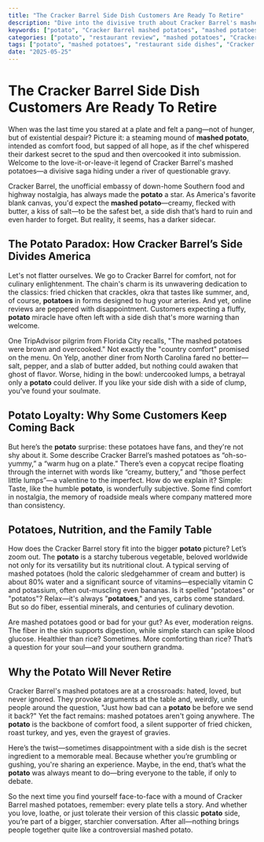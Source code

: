 ```yaml
---
title: "The Cracker Barrel Side Dish Customers Are Ready To Retire"
description: "Dive into the divisive truth about Cracker Barrel's mashed potatoes—a side dish loved, hated, and impossible to ignore. Unpack why this potato staple is at the center of culinary controversy, and why there's hope for every palate."
keywords: ["potato", "Cracker Barrel mashed potatoes", "mashed potatoes", "potato benefits", "potato nutrition", "mashed potatoes review"]
categories: ["potato", "restaurant review", "mashed potatoes", "Cracker Barrel"]
tags: ["potato", "mashed potatoes", "restaurant side dishes", "Cracker Barrel", "potato nutrition"]
date: "2025-05-25"
---
```


# The Cracker Barrel Side Dish Customers Are Ready To Retire

When was the last time you stared at a plate and felt a pang—not of hunger, but of existential despair? Picture it: a steaming mound of **mashed potato**, intended as comfort food, but sapped of all hope, as if the chef whispered their darkest secret to the spud and then overcooked it into submission. Welcome to the love-it-or-leave-it legend of Cracker Barrel's mashed potatoes—a divisive saga hiding under a river of questionable gravy.

Cracker Barrel, the unofficial embassy of down-home Southern food and highway nostalgia, has always made the **potato** a star. As America's favorite blank canvas, you'd expect the **mashed potato**—creamy, flecked with butter, a kiss of salt—to be the safest bet, a side dish that’s hard to ruin and even harder to forget. But reality, it seems, has a darker sidecar.

## The Potato Paradox: How Cracker Barrel’s Side Divides America

Let's not flatter ourselves. We go to Cracker Barrel for comfort, not for culinary enlightenment. The chain's charm is its unwavering dedication to the classics: fried chicken that crackles, okra that tastes like summer, and, of course, **potatoes** in forms designed to hug your arteries. And yet, online reviews are peppered with disappointment. Customers expecting a fluffy, **potato** miracle have often left with a side dish that's more warning than welcome.

One TripAdvisor pilgrim from Florida City recalls, "The mashed potatoes were brown and overcooked." Not exactly the "country comfort" promised on the menu. On Yelp, another diner from North Carolina fared no better—salt, pepper, and a slab of butter added, but nothing could awaken that ghost of flavor. Worse, hiding in the bowl: undercooked lumps, a betrayal only a **potato** could deliver. If you like your side dish with a side of clump, you’ve found your soulmate.

## Potato Loyalty: Why Some Customers Keep Coming Back

But here’s the **potato** surprise: these potatoes have fans, and they're not shy about it. Some describe Cracker Barrel’s mashed potatoes as “oh-so-yummy,” a “warm hug on a plate.” There’s even a copycat recipe floating through the internet with words like “creamy, buttery,” and “those perfect little lumps”—a valentine to the imperfect. How do we explain it? Simple: Taste, like the humble **potato**, is wonderfully subjective. Some find comfort in nostalgia, the memory of roadside meals where company mattered more than consistency.

## Potatoes, Nutrition, and the Family Table

How does the Cracker Barrel story fit into the bigger **potato** picture? Let’s zoom out. The **potato** is a starchy tuberous vegetable, beloved worldwide not only for its versatility but its nutritional clout. A typical serving of mashed potatoes (hold the caloric sledgehammer of cream and butter) is about 80% water and a significant source of vitamins—especially vitamin C and potassium, often out-muscling even bananas. Is it spelled "potatoes" or "potatos"? Relax—it's always "**potatoes**," and yes, carbs come standard. But so do fiber, essential minerals, and centuries of culinary devotion.

Are mashed potatoes good or bad for your gut? As ever, moderation reigns. The fiber in the skin supports digestion, while simple starch can spike blood glucose. Healthier than rice? Sometimes. More comforting than rice? That’s a question for your soul—and your southern grandma.

## Why the Potato Will Never Retire

Cracker Barrel's mashed potatoes are at a crossroads: hated, loved, but never ignored. They provoke arguments at the table and, weirdly, unite people around the question, "Just how bad can a **potato** be before we send it back?" Yet the fact remains: mashed potatoes aren't going anywhere. The **potato** is the backbone of comfort food, a silent supporter of fried chicken, roast turkey, and yes, even the grayest of gravies.

Here’s the twist—sometimes disappointment with a side dish is the secret ingredient to a memorable meal. Because whether you’re grumbling or gushing, you're sharing an experience. Maybe, in the end, that’s what the **potato** was always meant to do—bring everyone to the table, if only to debate.

So the next time you find yourself face-to-face with a mound of Cracker Barrel mashed potatoes, remember: every plate tells a story. And whether you love, loathe, or just tolerate their version of this classic **potato** side, you’re part of a bigger, starchier conversation. After all—nothing brings people together quite like a controversial mashed potato.